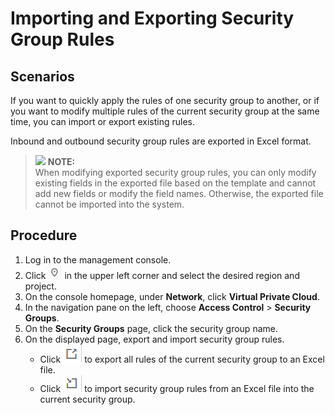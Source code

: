 # Importing and Exporting Security Group Rules<a name="vpc_SecurityGroup_0007"></a>

## Scenarios<a name="sb919f19c991141d79a2deb79cec11a15"></a>

If you want to quickly apply the rules of one security group to another, or if you want to modify multiple rules of the current security group at the same time, you can import or export existing rules.

Inbound and outbound security group rules are exported in Excel format.

>![](/images/icon-note.gif) **NOTE:**   
>When modifying exported security group rules, you can only modify existing fields in the exported file based on the template and cannot add new fields or modify the field names. Otherwise, the exported file cannot be imported into the system.  

## Procedure<a name="s11af639d48c249b7931632bf078259f9"></a>

1.  Log in to the management console.
2.  Click  ![](figures/icon-region.png)  in the upper left corner and select the desired region and project.
3.  On the console homepage, under  **Network**, click  **Virtual Private Cloud**.
4.  In the navigation pane on the left, choose  **Access Control**  \>  **Security Groups**.
5.  On the  **Security Groups**  page, click the security group name.
6.  On the displayed page, export and import security group rules.
    -   Click  ![](figures/icon-export-1.png)  to export all rules of the current security group to an Excel file.
    -   Click  ![](figures/icon-import.png)  to import security group rules from an Excel file into the current security group.


